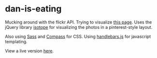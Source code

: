dan-is-eating
=============

Mucking around with the flickr API.  Trying to visualize [this page](https://secure.flickr.com/photos/daniseating/).  Uses the jQuery library [isotope](https://github.com/desandro/isotope) for visualizing the photos in a pinterest-style layout.

Also using [Sass](http://sass-lang.com/) and [Compass](http://compass-style.org/) for CSS.  Using [handlebars.js](http://handlebarsjs.com/) for javascript templating.

View a live version [here](http://www.danielna.com/daniseating/).